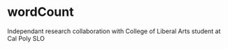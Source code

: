 # wordCount
Independant research collaboration with College of Liberal Arts student at Cal Poly SLO 
